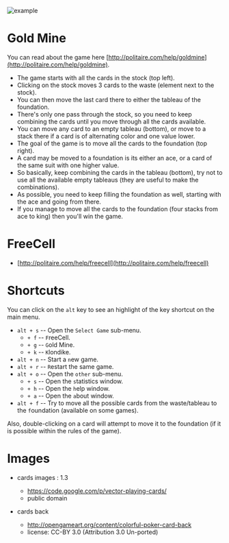 ﻿![example](images/game_example.png)


Gold Mine
=========

You can read about the game here [http://politaire.com/help/goldmine](http://politaire.com/help/goldmine).

- The game starts with all the cards in the stock (top left).
- Clicking on the stock moves 3 cards to the waste (element next to the stock).
- You can then move the last card there to either the tableau of the foundation.
- There's only one pass through the stock, so you need to keep combining the cards until you move through all the cards available.
- You can move any card to an empty tableau (bottom), or move to a stack there if a card is of alternating color and one value lower.
- The goal of the game is to move all the cards to the foundation (top right).
- A card may be moved to a foundation is its either an ace, or a card of the same suit with one higher value.
- So basically, keep combining the cards in the tableau (bottom), try not to use all the available empty tableaus (they are useful to make the combinations).
- As possible, you need to keep filling the foundation as well, starting with the ace and going from there.
- If you manage to move all the cards to the foundation (four stacks from ace to king) then you'll win the game.


FreeCell
========

- [http://politaire.com/help/freecell](http://politaire.com/help/freecell)


Shortcuts
=========

You can click on the `alt` key to see an highlight of the key shortcut on the main menu.

- `alt + s` -- Open the `Select Game` sub-menu.
    - `+ f` -- `F`reeCell.
    - `+ g` -- `G`old Mine.
    - `+ k` -- `K`londike.
- `alt + n` -- Start a `n`ew game.
- `alt + r` -- `R`estart the same game.
- `alt + o` -- Open the `other` sub-menu.
    - `+ s` -- Open the `s`tatistics window.
    - `+ h` -- Open the `h`elp window.
    - `+ a` -- Open the `a`bout window.
- `alt + f` -- Try to move all the possible cards from the waste/tableau to the `f`oundation (available on some games).


Also, double-clicking on a card will attempt to move it to the foundation (if it is possible within the rules of the game).

Images
======

- cards images : 1.3
    - https://code.google.com/p/vector-playing-cards/
    - public domain

- cards back
    - http://opengameart.org/content/colorful-poker-card-back
    - license: CC-BY 3.0 (Attribution 3.0 Un-ported)
